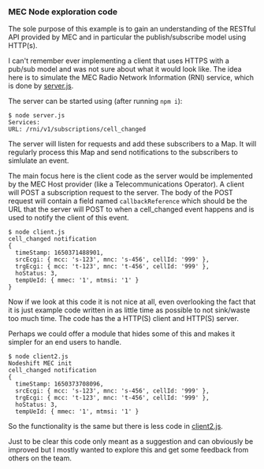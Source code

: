 ### MEC Node exploration code
The sole purpose of this example is to gain an understanding of the RESTful API
provided by MEC and in particular the publish/subscribe model using HTTP(s).

I can't remember ever implementing a client that uses HTTPS with a pub/sub model
and was not sure about what it would look like. The idea here is to simulate
the MEC Radio Network Information (RNI) service, which is done by
[server.js](./server.js).

The server can be started using (after running `npm i`):
```console
$ node server.js
Services:
URL: /rni/v1/subscriptions/cell_changed
```
The server will listen for requests and add these subscribers to a Map. It will
regularly process this Map and send notifications to the subscribers to
simlulate an event.

The main focus here is the client code as the server would be implemented by
the MEC Host provider (like a Telecommunications Operator). A client will
POST a subscription request to the server. The body of the POST request will
contain a field named `callbackReference` which should be the URL that the
server will POST to when a cell_changed event happens and is used to notify the
client of this event.

```console
$ node client.js
cell_changed notification
{
  timeStamp: 1650371488901,
  srcEcgi: { mcc: 's-123', mnc: 's-456', cellId: '999' },
  trgEcgi: { mcc: 't-123', mnc: 't-456', cellId: '999' },
  hoStatus: 3,
  tempUeId: { mmec: '1', mtmsi: '1' }
}
```
Now if we look at this code it is not nice at all, even overlooking the fact
that it is just example code written in as little time as possible to not
sink/waste too much time. The code has the a HTTP(S) client and HTTP(S) server.

Perhaps we could offer a module that hides some of this and makes it simpler
for an end users to handle. 
```
$ node client2.js
Nodeshift MEC init
cell_changed notification
{
  timeStamp: 1650373708096,
  srcEcgi: { mcc: 's-123', mnc: 's-456', cellId: '999' },
  trgEcgi: { mcc: 't-123', mnc: 't-456', cellId: '999' },
  hoStatus: 3,
  tempUeId: { mmec: '1', mtmsi: '1' }
```
So the functionality is the same but there is less code in
[client2.js](./client.js). 

Just to be clear this code only meant as a suggestion and can obviously be
improved but I mostly wanted to explore this and get some feedback from others
on the team.
